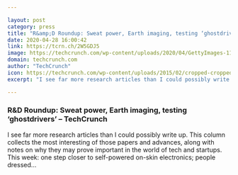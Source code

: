 ```yaml
---

layout: post
category: press
title: "R&amp;D Roundup: Sweat power, Earth imaging, testing ‘ghostdrivers’"
date: 2020-04-28 16:00:42
link: https://tcrn.ch/2W5GDJ5
image: https://techcrunch.com/wp-content/uploads/2020/04/GettyImages-1181191868.jpg?w=600
domain: techcrunch.com
author: "TechCrunch"
icon: https://techcrunch.com/wp-content/uploads/2015/02/cropped-cropped-favicon-gradient.png?w=180
excerpt: "I see far more research articles than I could possibly write up. This column collects the most interesting of those papers and advances, along with notes on why they may prove important in the world of tech and startups. This week: one step closer to self-powered on-skin electronics; people dressed…"

---
```


### R&amp;D Roundup: Sweat power, Earth imaging, testing ‘ghostdrivers’ – TechCrunch

I see far more research articles than I could possibly write up. This column collects the most interesting of those papers and advances, along with notes on why they may prove important in the world of tech and startups. This week: one step closer to self-powered on-skin electronics; people dressed…